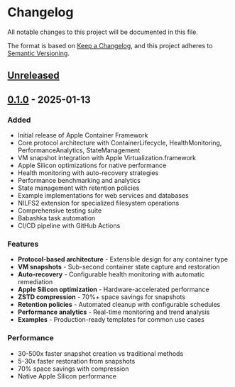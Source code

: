 # Changelog

All notable changes to this project will be documented in this file.

The format is based on [Keep a Changelog](https://keepachangelog.com/en/1.0.0/),
and this project adheres to [Semantic Versioning](https://semver.org/spec/v2.0.0.html).

## [Unreleased]

## [0.1.0] - 2025-01-13

### Added
- Initial release of Apple Container Framework
- Core protocol architecture with ContainerLifecycle, HealthMonitoring, PerformanceAnalytics, StateManagement
- VM snapshot integration with Apple Virtualization.framework
- Apple Silicon optimizations for native performance
- Health monitoring with auto-recovery strategies
- Performance benchmarking and analytics
- State management with retention policies
- Example implementations for web services and databases
- NILFS2 extension for specialized filesystem operations
- Comprehensive testing suite
- Babashka task automation
- CI/CD pipeline with GitHub Actions

### Features
- **Protocol-based architecture** - Extensible design for any container type
- **VM snapshots** - Sub-second container state capture and restoration
- **Auto-recovery** - Configurable health monitoring with automatic remediation
- **Apple Silicon optimization** - Hardware-accelerated performance
- **ZSTD compression** - 70%+ space savings for snapshots
- **Retention policies** - Automated cleanup with configurable schedules
- **Performance analytics** - Real-time monitoring and trend analysis
- **Examples** - Production-ready templates for common use cases

### Performance
- 30-500x faster snapshot creation vs traditional methods
- 5-30x faster restoration from snapshots
- 70% space savings with compression
- Native Apple Silicon performance

[Unreleased]: https://github.com/bmorphism/apple-container-framework/compare/v0.1.0...HEAD
[0.1.0]: https://github.com/bmorphism/apple-container-framework/releases/tag/v0.1.0